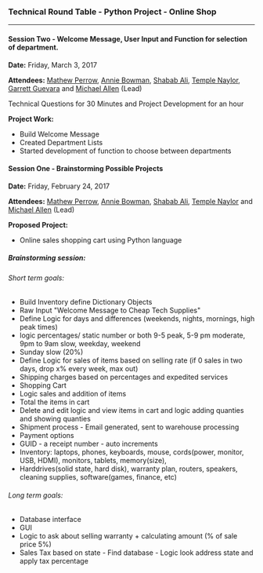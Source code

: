### Technical Round Table - Python Project - Online Shop
***

#### Session Two - Welcome Message, User Input and Function for selection of department.

__Date:__ Friday, March 3, 2017

__Attendees:__ [Mathew Perrow](https://github.com/mportland), [Annie Bowman](https://github.com/abvolatile), [Shabab Ali](https://github.com/shababali), [Temple Naylor](https://github.com/templenaylor), [Garrett Guevara](https://github.com/gcguevara) and [Michael Allen](https://github.com/mrmichaelgallen) (Lead) 

Technical Questions for 30 Minutes and Project Development for an hour

__Project Work:__
* Build Welcome Message
* Created Department Lists
* Started development of function to choose between departments

#### Session One - Brainstorming Possible Projects

__Date:__ Friday, February 24, 2017

__Attendees:__ [Mathew Perrow](https://github.com/mportland), [Annie Bowman](https://github.com/abvolatile), [Shabab Ali](https://github.com/shababali), [Temple Naylor](https://github.com/templenaylor) and [Michael Allen](https://github.com/mrmichaelgallen) (Lead) 

__Proposed Project:__ 
* Online sales shopping cart using Python language

##### Brainstorming session:

###### Short term goals:
* Build Inventory define Dictionary Objects
* Raw Input "Welcome Message to Cheap Tech Supplies"
* Define Logic for days and differences (weekends, nights, mornings, high peak times)
* logic percentages/ static number or both 9-5 peak, 5-9 pm moderate, 9pm to 9am slow, weekday, weekend
* Sunday slow (20%)
* Define Logic for sales of items based on selling rate (if 0 sales in two days, drop x% every week, max out)
* Shipping charges based on percentages and expedited services
* Shopping Cart
* Logic sales and addition of items
* Total the items in cart
* Delete and edit logic and view items in cart and logic adding quanties and showing quanties
* Shipment process - Email generated, sent to warehouse processing
* Payment options
* GUID - a receipt number - auto increments
* Inventory: laptops, phones, keyboards, mouse, cords(power, monitor, USB, HDMI), monitors, tablets, memory(size),
* Harddrives(solid state, hard disk), warranty plan, routers, speakers, cleaning supplies, software(games, finance, etc)
 
###### Long term goals:
* Database interface
* GUI
* Logic to ask about selling warranty + calculating amount (% of sale price 5%)
* Sales Tax based on state - Find database - Logic look address state and apply tax percentage
